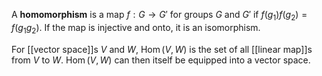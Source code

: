 A **homomorphism** is a map $f: G \to G'$ for groups $G$ and $G'$ if $f(g_1)f(g_2)=f(g_1g_2)$. If the map is injective and onto, it is an isomorphism.

For [[vector space]]s $V$ and $W$, $\operatorname{Hom}(V, W)$ is the set of all [[linear map]]s from $V$ to $W$. $\operatorname{Hom}(V, W)$ can then itself be equipped into a vector space.